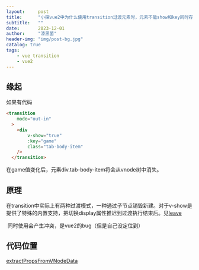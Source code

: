 ```yaml
---
layout:     post
title:      "小探vue2中为什么使用transition过渡元素时，元素不能show和key同时存在"
subtitle:   ""
date:       2023-12-01
author:     "漆黑菌"
header-img: "img/post-bg.jpg"
catalog: true
tags:
    - vue transition
    - vue2
---
```


## 缘起

如果有代码

```html
<transition
    mode="out-in"
  >
    <div
        v-show="true"
        :key="game"
        class="tab-body-item"
    />
  </transition>
```

在game值变化后，元素div.tab-body-item将会从vnode树中消失。

## 原理

在transition中实际上有两种过渡模式，一种通过子节点销毁新建。对于v-show是提供了特殊的内置支持，把切换display属性推迟到过渡执行结束后。见[leave](https://github.com/vuejs/vue/blob/223a9e9f2ecf013e6ee5dbf98cbaa8cadf9daf50/src/platforms/web/runtime/directives/show.ts#L29)

 同时使用会产生冲突，是vue2的bug（但是自己没定位到）

## 代码位置

[extractPropsFromVNodeData](https://github.com/vuejs/vue/blob/49b6bd4264c25ea41408f066a1835f38bf6fe9f1/src/core/vdom/helpers/extract-props.ts#L12)
